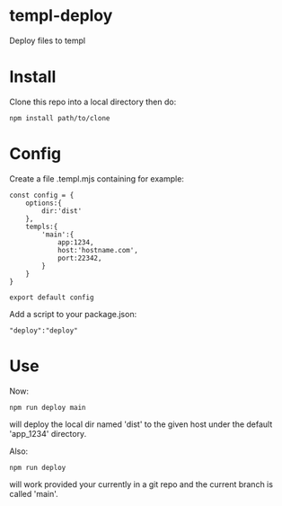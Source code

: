 # templ-deploy
Deploy files to templ

# Install
Clone this repo into a local directory then do:
```
npm install path/to/clone
```

# Config
Create a file .templ.mjs containing for example:

```
const config = {
    options:{
        dir:'dist'
    },
    templs:{
        'main':{
            app:1234,
            host:'hostname.com',
            port:22342,
        }
    }
}

export default config
````
Add a script to your package.json:
```
"deploy":"deploy"
```
# Use

Now:
```
npm run deploy main
```
will deploy the local dir named 'dist' to the given host under the default 'app_1234' directory. 

Also:
```
npm run deploy
```
will work provided your currently in a git repo and the current branch is called 'main'.
